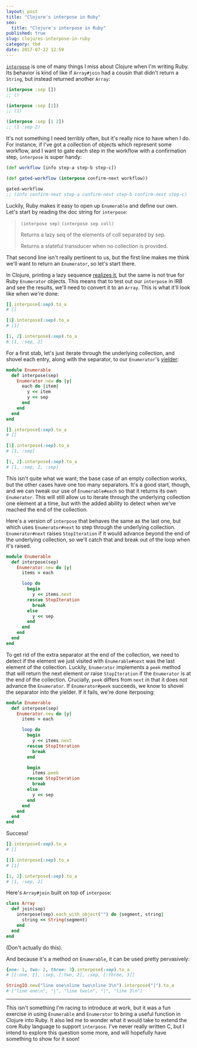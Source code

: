 ```yaml
---
layout: post
title: "Clojure's interpose in Ruby"
seo:
  title: "Clojure's interpose in Ruby"
published: true
slug: clojures-interpose-in-ruby
category: tbd
date: 2017-07-22 12:59
---
```


[`interpose`][interpose] is one of many things I miss about Clojure when I'm writing Ruby.
Its behavior is kind of like if `Array#join` had a cousin that didn't return a `String`, but instead returned another `Array`:

```clojure
(interpose :sep [])
;; ()

(interpose :sep [1])
;; (1)

(interpose :sep [1 2])
;; (1 :sep 2)
```

It's not something I need terribly often, but it's really nice to have when I do.
For instance, if I've got a collection of objects which represent some workflow, and I want to gate each step in the workflow with a confirmation step, `interpose` is super handy:

```clojure
(def workflow [info step-a step-b step-c])

(def gated-workflow (interpose confirm-next workflow))

gated-workflow
;; (info confirm-next step-a confirm-next step-b confirm-next step-c)
```

Luckily, Ruby makes it easy to open up `Enumerable` and define our own.
Let's start by reading the doc string for `interpose`:

> `(interpose sep)` `(interpose sep coll)`
>
> Returns a lazy seq of the elements of coll separated by sep.
>
> Returns a stateful transducer when no collection is provided.

That second line isn't really pertinent to us, but the first line makes me think we'll want to return an `Enumerator`, so let's start there.

In Clojure, printing a lazy sequence [realizes it], but the same is not true for Ruby `Enumerator` objects.
This means that to test out our `interpose` in IRB and see the results, we'll need to convert it to an `Array`.
This is what it'll look like when we're done:

```ruby
[].interpose(:sep).to_a
# []

[1].interpose(:sep).to_a
# [1]

[1, 2].interpose(:sep).to_a
# [1, :sep, 2]
```

For a first stab, let's just iterate through the underlying collection, and shovel each entry, along with the separator, to our `Enumerator`'s [yielder]:

```ruby
module Enumerable
  def interpose(sep)
    Enumerator.new do |y|
      each do |item|
        y << item
        y << sep
      end
    end
  end
end
```

```ruby
[].interpose(:sep).to_a
# []

[1].interpose(:sep).to_a
# [1, :sep]

[1, 2].interpose(:sep).to_a
# [1, :sep, 2, :sep]
```

This isn't quite what we want; the base case of an empty collection works, but the other cases have one too many separators.
It's a good start, though, and we can tweak our use of `Enumerable#each` so that it returns its own `Enumerator`.
This will still allow us to iterate through the underlying collection one element at a time, but with the added ability to detect when we've reached the end of the collection.

Here's a version of `interpose` that behaves the same as the last one, but which uses `Enumerator#next` to step through the underlying collection.
`Enumerator#next` raises `StopIteration` if it would advance beyond the end of the underlying collection, so we'll catch that and break out of the loop when it's raised.

```ruby
module Enumerable
  def interpose(sep)
    Enumerator.new do |y|
      items = each

      loop do
        begin
          y << items.next
        rescue StopIteration
          break
        else
          y << sep
        end
      end
    end
  end
end
```

To get rid of the extra separator at the end of the collection, we need to detect if the element we just visited with `Enumerable#next` was the last element of the collection.
Luckily, `Enumerator` implements a `peek` method that will return the next element _or_ raise `StopIteration` if the `Enumerator` is at the end of the collection.
Crucially, `peek` differs from `next` in that it does not advance the `Enumerator`.
If `Enumerator#peek` succeeds, we know to shovel the separator into the yielder.
If it fails, we're done iterposing:

```ruby
module Enumerable
  def interpose(sep)
    Enumerator.new do |y|
      items = each

      loop do
        begin
          y << items.next
        rescue StopIteration
          break
        end

        begin
          items.peek
        rescue StopIteration
          break
        else
          y << sep
        end
      end
    end
  end
end
```

Success!

```ruby
[].interpose(:sep).to_a
# []

[1].interpose(:sep).to_a
# [1]

[1, 2].interpose(:sep).to_a
# [1, :sep, 2]
```

Here's `Array#join` built on top of `interpose`:

```ruby
class Array
  def join(sep)
    interpose(sep).each_with_object("") do |segment, string|
      string << String(segment)
    end
  end
end
```

(Don't actually do this).

And because it's a method on `Enumerable`, it can be used pretty pervasively:

```ruby
{one: 1, two: 2, three: 3}.interpose(:sep).to_a
# [[:one, 1], :sep, [:two, 2], :sep, [:three, 3]]

StringIO.new("line one\nline two\nline 3\n").interpose("|").to_a
# ["line one\n", "|", "line two\n", "|", "line 3\n"]
```

---

This isn't something I'm racing to introduce at work, but it was a fun exercise in using `Enumerable` and `Enumerator` to bring a useful function in Clojure into Ruby.
It also led me to wonder what it would take to extend the core Ruby language to support `interpose`.
I've never really written C, but I intend to explore this question some more, and will hopefully have something to show for it soon!

[interpose]: https://clojuredocs.org/clojure.core/interpose
[enumerator docs]: https://ruby-doc.org/core-2.4.0/Enumerator.html
[yielder]: https://ruby-doc.org/core-2.4.0/Enumerator.html#method-c-new
[realizes it]: http://clojure-doc.org/articles/language/laziness.html#realizing-lazy-sequences-forcing-evaluation
